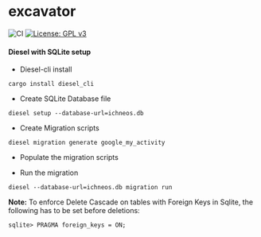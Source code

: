 # excavator   
![CI](https://github.com/ichnion/excavator/workflows/CI/badge.svg)
[![License: GPL v3](https://img.shields.io/badge/License-GPLv3-blue.svg)](https://www.gnu.org/licenses/gpl-3.0)


#### Diesel with SQLite setup

* Diesel-cli install

```
cargo install diesel_cli 
```

* Create SQLite Database file

```
diesel setup --database-url=ichneos.db
```

* Create Migration scripts

```
diesel migration generate google_my_activity
```

* Populate the migration scripts


* Run the migration

```
diesel --database-url=ichneos.db migration run
```

**Note:** To enforce Delete Cascade on tables with Foreign Keys in Sqlite, the following has to be set before deletions:

```
sqlite> PRAGMA foreign_keys = ON;
```
